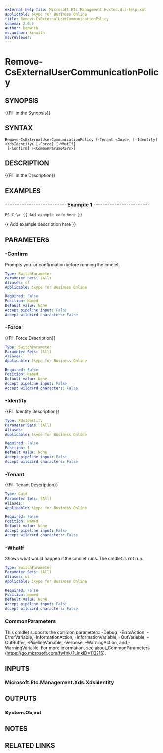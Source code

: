 ```yaml
---
external help file: Microsoft.Rtc.Management.Hosted.dll-help.xml 
applicable: Skype for Business Online
title: Remove-CsExternalUserCommunicationPolicy
schema: 2.0.0
author: kenwith
ms.author: kenwith
ms.reviewer:
---
```


# Remove-CsExternalUserCommunicationPolicy

## SYNOPSIS
{{Fill in the Synopsis}}

## SYNTAX

```
Remove-CsExternalUserCommunicationPolicy [-Tenant <Guid>] [-Identity] <XdsIdentity> [-Force] [-WhatIf]
 [-Confirm] [<CommonParameters>]
```

## DESCRIPTION
{{Fill in the Description}}

## EXAMPLES

### -------------------------- Example 1 ------------------------
```
PS C:\> {{ Add example code here }}
```

{{ Add example description here }}

## PARAMETERS

### -Confirm
Prompts you for confirmation before running the cmdlet.

```yaml
Type: SwitchParameter
Parameter Sets: (All)
Aliases: cf
Applicable: Skype for Business Online

Required: False
Position: Named
Default value: None
Accept pipeline input: False
Accept wildcard characters: False
```

### -Force
{{Fill Force Description}}

```yaml
Type: SwitchParameter
Parameter Sets: (All)
Aliases: 
Applicable: Skype for Business Online

Required: False
Position: Named
Default value: None
Accept pipeline input: False
Accept wildcard characters: False
```

### -Identity
{{Fill Identity Description}}

```yaml
Type: XdsIdentity
Parameter Sets: (All)
Aliases: 
Applicable: Skype for Business Online

Required: False
Position: 1
Default value: None
Accept pipeline input: False
Accept wildcard characters: False
```

### -Tenant
{{Fill Tenant Description}}

```yaml
Type: Guid
Parameter Sets: (All)
Aliases: 
Applicable: Skype for Business Online

Required: False
Position: Named
Default value: None
Accept pipeline input: False
Accept wildcard characters: False
```

### -WhatIf
Shows what would happen if the cmdlet runs.
The cmdlet is not run.

```yaml
Type: SwitchParameter
Parameter Sets: (All)
Aliases: wi
Applicable: Skype for Business Online

Required: False
Position: Named
Default value: None
Accept pipeline input: False
Accept wildcard characters: False
```

### CommonParameters
This cmdlet supports the common parameters: -Debug, -ErrorAction, -ErrorVariable, -InformationAction, -InformationVariable, -OutVariable, -OutBuffer, -PipelineVariable, -Verbose, -WarningAction, and -WarningVariable. For more information, see about_CommonParameters (https://go.microsoft.com/fwlink/?LinkID=113216).

## INPUTS

### Microsoft.Rtc.Management.Xds.XdsIdentity

## OUTPUTS

### System.Object

## NOTES

## RELATED LINKS

